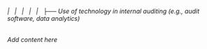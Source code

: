 ###### |   |   |   |   |   ├── Use of technology in internal auditing (e.g., audit software, data analytics)

*Add content here*